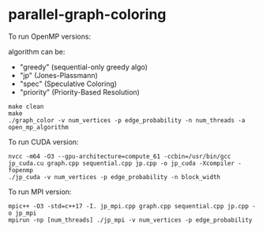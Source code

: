 # parallel-graph-coloring

To run OpenMP versions:

algorithm can be:
- "greedy" (sequential-only greedy algo)
- "jp" (Jones-Plassmann)
- "spec" (Speculative Coloring)
- "priority" (Priority-Based Resolution)
```
make clean
make
./graph_color -v num_vertices -p edge_probability -n num_threads -a open_mp_algorithm
```

To run CUDA version:
```
nvcc -m64 -O3 --gpu-architecture=compute_61 -ccbin=/usr/bin/gcc jp_cuda.cu graph.cpp sequential.cpp jp.cpp -o jp_cuda -Xcompiler -fopenmp
./jp_cuda -v num_vertices -p edge_probability -n block_width
```

To run MPI version:
```
mpic++ -O3 -std=c++17 -I. jp_mpi.cpp graph.cpp sequential.cpp jp.cpp -o jp_mpi
mpirun -np [num_threads] ./jp_mpi -v num_vertices -p edge_probability
```

